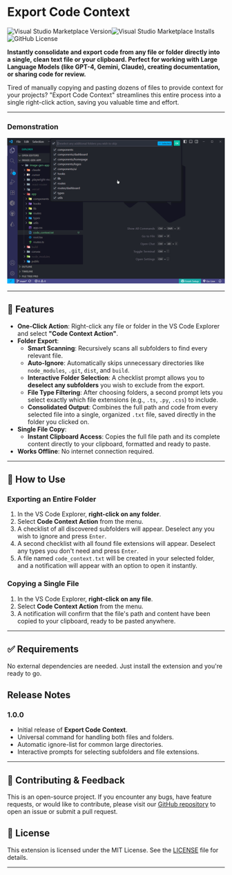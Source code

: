 # Export Code Context

![Visual Studio Marketplace Version](https://img.shields.io/visual-studio-marketplace/v/rahathasan.export-code-context?color=blue&label=VS%20Marketplace)![Visual Studio Marketplace Installs](https://img.shields.io/visual-studio-marketplace/i/rahathasan.export-code-context?color=green)![GitHub License](https://img.shields.io/github/license/rahathasan/export-code-context)

**Instantly consolidate and export code from any file or folder directly into a single, clean text file or your clipboard. Perfect for working with Large Language Models (like GPT-4, Gemini, Claude), creating documentation, or sharing code for review.**

Tired of manually copying and pasting dozens of files to provide context for your projects? "Export Code Context" streamlines this entire process into a single right-click action, saving you valuable time and effort.

---

### Demonstration

![Demonstration GIF](https://github.com/rahathasan5773/export-code-context/blob/5910961ea2a4a365aee6a20d568911ca35d9ca3c/export-code-context.gif)

---

## 🚀 Features

-   **One-Click Action**: Right-click any file or folder in the VS Code Explorer and select **"Code Context Action"**.
-   **Folder Export**:
    -   **Smart Scanning**: Recursively scans all subfolders to find every relevant file.
    -   **Auto-Ignore**: Automatically skips unnecessary directories like `node_modules`, `.git`, `dist`, and `build`.
    -   **Interactive Folder Selection**: A checklist prompt allows you to **deselect any subfolders** you wish to exclude from the export.
    -   **File Type Filtering**: After choosing folders, a second prompt lets you select exactly which file extensions (e.g., `.ts`, `.py`, `.css`) to include.
    -   **Consolidated Output**: Combines the full path and code from every selected file into a single, organized `.txt` file, saved directly in the folder you clicked on.
-   **Single File Copy**:
    -   **Instant Clipboard Access**: Copies the full file path and its complete content directly to your clipboard, formatted and ready to paste.
-   **Works Offline**: No internet connection required.

---

## 📖 How to Use

### Exporting an Entire Folder

1.  In the VS Code Explorer, **right-click on any folder**.
2.  Select **Code Context Action** from the menu.
3.  A checklist of all discovered subfolders will appear. Deselect any you wish to ignore and press `Enter`.
4.  A second checklist with all found file extensions will appear. Deselect any types you don't need and press `Enter`.
5.  A file named `code_context.txt` will be created in your selected folder, and a notification will appear with an option to open it instantly.

### Copying a Single File

1.  In the VS Code Explorer, **right-click on any file**.
2.  Select **Code Context Action** from the menu.
3.  A notification will confirm that the file's path and content have been copied to your clipboard, ready to be pasted anywhere.

---

## ✅ Requirements

No external dependencies are needed. Just install the extension and you're ready to go.

## Release Notes

### 1.0.0

-   Initial release of **Export Code Context**.
-   Universal command for handling both files and folders.
-   Automatic ignore-list for common large directories.
-   Interactive prompts for selecting subfolders and file extensions.

---

## 🤝 Contributing & Feedback

This is an open-source project. If you encounter any bugs, have feature requests, or would like to contribute, please visit our [GitHub repository](https://github.com/rahathasan/export-code-context) to open an issue or submit a pull request.

## 📄 License

This extension is licensed under the MIT License. See the [LICENSE](https://github.com/rahathasan/export-code-context/blob/main/LICENSE) file for details.

---